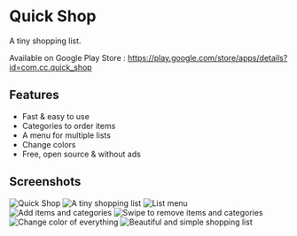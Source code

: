 # Quick Shop

A tiny shopping list.

Available on Google Play Store : https://play.google.com/store/apps/details?id=com.cc.quick_shop

## Features

- Fast & easy to use
- Categories to order items
- A menu for multiple lists
- Change colors
- Free, open source & without ads

## Screenshots

![Quick Shop](res/screenshots/banner.jpg "Quick Shop")
![A tiny shopping list](res/screenshots/list_nocolor.jpg "A tiny shopping list")
![List menu](res/screenshots/menu.jpg "List menu")
![Add items and categories](res/screenshots/add.jpg "Add items and categories")
![Swipe to remove items and categories](res/screenshots/rm.jpg "Swipe to remove items and categories")
![Change color of everything](res/screenshots/color.jpg "Change color of everything")
![Beautiful and simple shopping list](res/screenshots/list_color.jpg "Beautiful and simple shopping list")
